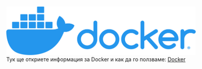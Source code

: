 ![Docker](../pics/docker_logo.png)
Тук ще откриете информация за Docker и как да го ползваме:
[Docker](../docker/docker_map.md)
